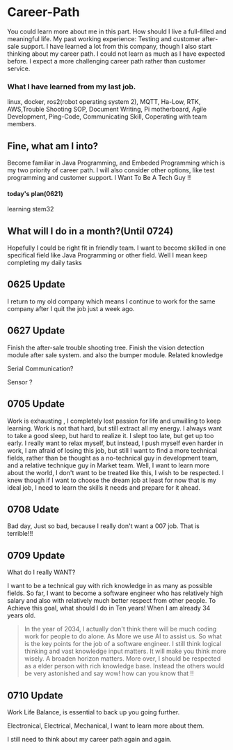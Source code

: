 # Career-Path
You could learn more about me in this part. How should I live a full-filled and meaningful life.
My past working experience: Testing and customer after-sale support. I have learned a lot from this company, though I also start thinking about my career path. I could not learn as much as I have expected before. I expect a more challenging career path rather than customer service.

### What I have learned from my last job.
linux, docker, ros2(robot operating system 2), MQTT, Ha-Low, RTK, AWS,Trouble Shooting SOP, Document Writing, Pi motherboard, Agile Development, Ping-Code, Communicating Skill, Coperating with team members.

## Fine, what am I into?
Become familiar in Java Programming, and Embeded Programming which is my two priority of career path. I will also consider other options, like test programming and customer support.
I Want To Be A Tech Guy !!

#### today's plan(0621)
 learning stem32

## What will I do in a month?(Until 0724)
Hopefully I could be right fit in friendly team. I want to become skilled in one specifical field like Java Programming or other field.
Well I mean keep completing my daily tasks
## 0625 Update

I return to my old company which means I continue to work for the same company after I quit the job just a week ago.

## 0627 Update

Finish the after-sale trouble shooting tree.
Finish the vision detection module after sale system. and also the bumper module.
Related knowledge

Serial Communication?

Sensor ?
##  0705 Update

Work is exhausting , I completely lost passion for life and unwilling to keep learning. Work is not that hard, but still extract all my energy. I always want to take a good sleep, but hard to realize it. I slept too late, but get up too early. I really want to relax myself, but instead, I push myself even harder in work, I am afraid of losing this job, but still I want to find a more technical fields, rather than be thought as a no-technical guy in development team, and a relative technique guy in Market team. Well, I want to learn more about the world, I don't want to be treated like this, I wish to be respected. I knew though if I want to choose the dream job at least for now that is my ideal job, I need to learn the skills it needs and prepare for it ahead. 

## 0708 Udate

Bad day, Just so bad, because I really don't want a 007 job. That is terrible!!!

## 0709 Update

What do I really WANT?

I want to be a technical guy with rich knowledge in as many as possible fields. So far, I want to become a software engineer who has relatively high salary and also with relatively much better respect from other people.
To Achieve this goal, what should I do in Ten years! When I am already 34 years old.

> In the year of 2034, I actually don't think there will be much coding work for people to do alone. As More we use AI to assist us. So what is the key points for the job of a software engineer.  I still think logical thinking and vast knowledge input matters. It will make you think more wisely. A broaden horizon matters. More over, I should be respected as a elder person with rich knowledge base. Instead the others would be very astonished and say wow! how can you know that !!

## 0710 Update

 Work Life Balance, is essential to back up you going further. 

Electronical, Electrical, Mechanical, I want to learn more about them.

I still need to think about my career path again and again.
